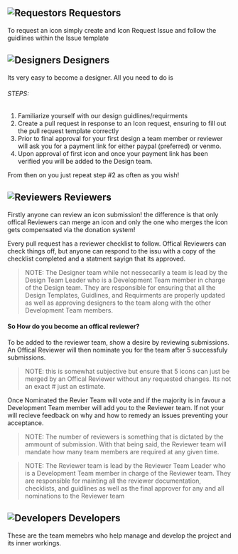## ![Requestors](https://avatars2.githubusercontent.com/t/3168383?s=24&v=4) Requestors
To request an icon simply create and Icon Request Issue and follow the guidlines within the Issue template

## ![Designers](https://avatars2.githubusercontent.com/t/3168388?s=24&v=4) Designers
Its very easy to become a designer. All you need to do is

###### STEPS:
1. Familiarize yourself with our design guidlines/requirments
2. Create a pull request in response to an Icon request, ensuring to fill out the pull request template correctly
3. Prior to final approval for your first design a team member or reviewer will ask you for a payment link for either paypal (preferred) or venmo.
4. Upon approval of first icon and once your payment link has been verified you will be added to the Design team.

From then on you just repeat step #2 as often as you wish!

## ![Reviewers](https://avatars2.githubusercontent.com/t/3168383?s=24&v=4) Reviewers

Firstly anyone can review an icon submission! the difference is that only offical Reviewers can merge an icon and only the one who merges the icon gets compensated via the donation system!

Every pull request has a reviewer checklist to follow. Offical Reviewers can check things off, but anyone can respond to the issu with a copy of the checklist completed and a statment sayign that its approved.

> NOTE: The Designer team while not nessecarily a team is lead by the Design Team Leader who is a Development Team member in charge of the Design team. They are responsible for ensuring that all the Design Templates, Guidlines, and Requirments are properly updated as well as approving designers to the team along with the other Development Team members.

#### So How do you become an offical reviewer?

To be added to the reviewer team, show a desire by reviewing submissions. An Offical Reviewer will then nominate you for the team after 5 successfuly submissions.
> NOTE: this is somewhat subjective but ensure that 5 icons can just be merged by an Offical Reviewer without any requested changes. Its not an exact # just an estimate.

Once Nominated the Revier Team will vote and if the majority is in favour a Development Team member will add you to the Reviewer team. If not your will recieve feedback on why and how to remedy an issues preventing your acceptance.

> NOTE: The number of reviewers is something that is dictated by the ammount of submission. With that being said, the Reviewer team will mandate how many team members are required at any given time.

> NOTE: The Reviewer team is lead by the Reviewer Team Leader who is a Development Team member in charge of the Reviewer team. They are responsible for mainting all the reviewer documentation, checklists, and guidlines as well as the final approver for any and all nominations to the Reviewer team 

## ![Developers](https://avatars1.githubusercontent.com/t/3168385?s=24&v=4) Developers

These are the team memebrs who help manage and develop the project and its inner workings.
